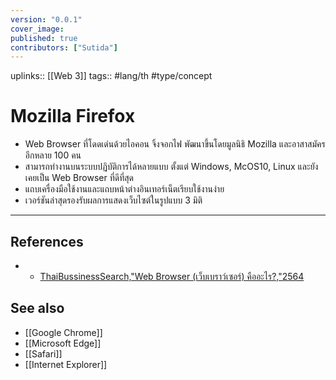 ```yaml
---
version: "0.0.1"
cover_image:
published: true
contributors: ["Sutida"]
---
```

uplinks:: [[Web 3]]
tags:: #lang/th #type/concept

# Mozilla Firefox
-  Web Browser ที่โดดเด่นด้วยไอคอน จิ้งจอกไฟ พัฒนาขึ้นโดยมูลนิธิ Mozilla และอาสาสมัครอีกหลาย 100 คน 
- สามารถทำงานบนระบบปฏิบัติการได้หลายแบบ ตั้งแต่ Windows, McOS10, Linux และยังเคยเป็น Web Browser ที่ดีที่สุด
- แถบเครื่องมือใช้งานและแถบหน้าต่างอินเทอร์เน็ตเรียบใช้งานง่าย
- เวอร์ชันล่าสุดรองรับผลการแสดงเว็บไซต์ในรูปแบบ 3 มิติ
---
## References
- - [ThaiBussinessSearch,"Web Browser (เว็บเบราว์เซอร์) คืออะไร?,"2564](https://www.thaibusinesssearch.com/marketing/web-browser/) 
## See also
- [[Google Chrome]]
- [[Microsoft Edge]]
- [[Safari]]
- [[Internet Explorer]]



